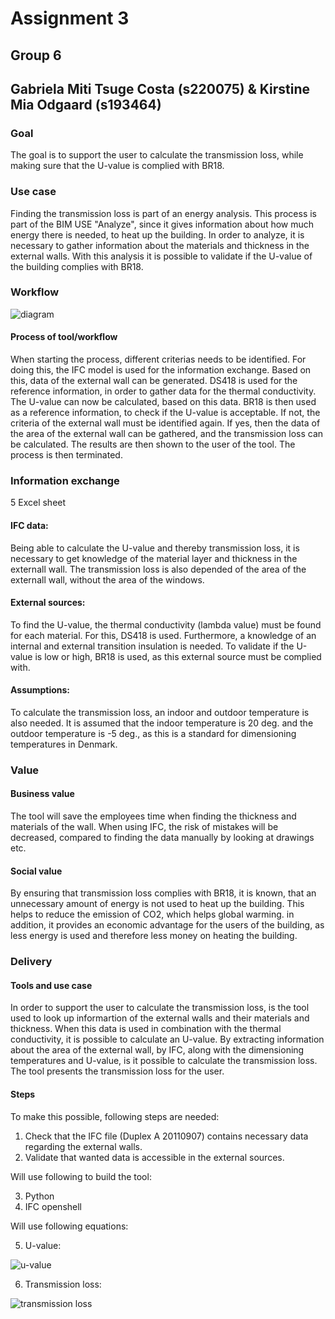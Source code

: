 # Assignment 3
## Group 6 
## Gabriela Miti Tsuge Costa (s220075) & Kirstine Mia Odgaard (s193464) 

### Goal
The goal is to support the user to calculate the transmission loss, while making sure that the U-value is complied with BR18. 


### Use case
Finding the transmission loss is part of an energy analysis. This process is part of the BIM USE "Analyze", since it gives information about how much energy there is needed, to heat up the building. 
In order to analyze, it is necessary to gather information about the materials and thickness in the external walls.
With this analysis it is possible to validate if the U-value of the building complies with BR18.   

### Workflow 
![diagram](https://user-images.githubusercontent.com/112421127/198092534-47443485-9ad6-467c-8a1a-c3996f963a3e.svg)

#### Process of tool/workflow
When starting the process, different criterias needs to be identified. For doing this, the IFC model is used for the information exchange. Based on this, data of the external wall can be generated. DS418 is used for the reference information, in order to gather data for the thermal conductivity. The U-value can now be calculated, based on this data. BR18 is then used as a reference information, to check if the U-value is acceptable. If not, the criteria of the external wall must be identified again. If yes, then the data of the area of the external wall can be gathered, and the transmission loss can be calculated. The results are then shown to the user of the tool. The process is then terminated.  


### Information exchange 
5 Excel sheet 


#### IFC data: 
Being able to calculate the U-value and thereby transmission loss, it is necessary to get knowledge of the material layer and thickness in the externall wall. The transmission loss is also depended of the area of the externall wall, without the area of the windows. 

#### External sources: 
To find the U-value, the thermal conductivity (lambda value) must be found for each material. For this, DS418 is used. Furthermore, a knowledge of an internal and external transition insulation is needed. 
To validate if the U-value is low or high, BR18 is used, as this external source must be complied with.
 
#### Assumptions: 
To calculate the transmission loss, an indoor and outdoor temperature is also needed. It is assumed that the indoor temperature is 20 deg. and the outdoor temperature is -5 deg., as this is a standard for dimensioning temperatures in Denmark. 


### Value 
#### Business value
The tool will save the employees time when finding the thickness and materials of the wall. When using IFC, the risk of mistakes will be decreased, compared to finding the data manually by looking at drawings etc. 

#### Social value 
By ensuring that transmission loss complies with BR18, it is known, that an unnecessary amount of energy is not used to heat up the building. This helps to reduce the emission of CO2, which helps global warming.
in addition, it provides an economic advantage for the users of the building, as less energy is used and therefore less money on heating the building.


### Delivery 
#### Tools and use case 
In order to support the user to calculate the transmission loss, is the tool used to look up informartion of the external walls and their materials and thickness. When this data is used in combination with the thermal conductivity, it is possible to calculate an U-value. 
By extracting information about the area of the external wall, by IFC, along with the dimensioning temperatures and U-value, is it possible to calculate the transmission loss. 
The tool presents the transmission loss for the user.  

#### Steps 
To make this possible, following steps are needed: 
1. Check that the IFC file (Duplex A 20110907) contains necessary data regarding the external walls. 
2. Validate that wanted data is accessible in the external sources. 

Will use following to build the tool:

3. Python 
4. IFC openshell


Will use following equations:

5. U-value: 

![u-value](https://user-images.githubusercontent.com/112421127/197871610-8e1b2cac-8d11-4391-af1f-7c9930276962.jpg)

6. Transmission loss:   

![transmission loss](https://user-images.githubusercontent.com/112421127/197871580-e687ade0-2d40-458c-a4e3-5b4a77e3e419.jpg)


